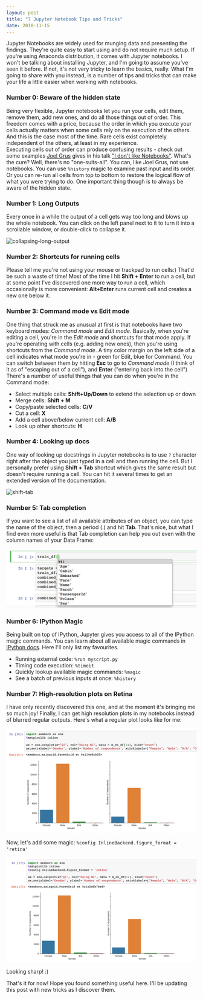 ```yaml
---
layout: post
title: "7 Jupyter Notebook Tips and Tricks"
date: 2018-11-15
---
```


Jupyter Notebooks are widely used for munging data and presenting the findings. 
They're quite easy to start using and do not require much setup. 
If you're using Anaconda distribution, it comes with Jupyter notebooks. 
I won't be talking about installing Jupyter, and I'm going to assume you've seen it before. 
If not, it's not very tricky to learn the basics, really. 
What I'm going to share with you instead, is a number of tips and tricks that can make your life a 
little easier when working with notebooks.

### Number 0: Beware of the hidden state

Being very flexible, Jupyter notebooks let you run your cells, edit them, remove them, add new ones, 
and do all those things out of order. This freedom comes with a price, because the order in which 
you execute your cells actually matters when some cells rely on the execution of the others. 
And this is the case most of the time. Rare cells exist completely independent of the others, 
at least in my experience.  
Executing cells out of order can produce confusing results - check out some examples 
[Joel Grus](https://twitter.com/joelgrus) gives in his talk ["I don't like Notebooks"](https://youtu.be/7jiPeIFXb6U). 
What's the cure? Well, there's no "one-suits-all". You can, like Joel Grus, not use notebooks. 
You can use `%history` magic to examine past input and its order. Or you can re-run all cells from 
top to bottom to restore the logical flow of what you were trying to do. One important thing though is 
to always be aware of the hidden state. 

### Number 1: Long Outputs

Every once in a while the output of a cell gets way too long and blows up the whole notebook. 
You can click on the left panel next to it to turn it into a scrollable window, or double-click 
to collapse it. 

![collapsing-long-output](/images/jupyter-long-output.gif)

### Number 2: Shortcuts for running cells

Please tell me you're not using your mouse or trackpad to run cells:) That'd be such a waste of time! 
Most of the time I hit **Shift + Enter** to run a cell, but at some point I've discovered one more way 
to run a cell, which occasionally is more convenient: **Alt+Enter** runs current cell and creates a 
new one below it.

### Number 3: Command mode vs Edit mode

One thing that struck me as unusual at first is that notebooks have two keyboard modes: 
*Command mode* and *Edit mode*. 
Basically, when you're editing a cell, you're in the *Edit mode* and shortcuts for that mode apply. 
If you're operating with cells (e.g. adding new ones), then you're using shortcuts from the *Command mode*. 
A tiny color margin on the left side of a cell indicates what mode you're in - green for Edit, 
blue for Command. You can switch between them by hitting **Esc** to go to *Command mode* 
(I think of it as of "escaping out of a cell"), and **Enter** ("entering back into the cell")
There's a number of useful things that you can do when you're in the Command mode:
* Select multiple cells: **Shift+Up/Down** to extend the selection up or down
* Merge cells: **Shift + M**
* Copy/paste selected cells: **C/V**
* Cut a cell: **X**
* Add a cell above/below current cell: **A/B**
* Look up other shortcuts: **H**

### Number 4: Looking up docs

One way of looking up docstrings in Jupyter notebooks is to use `?` character right after the object 
you just typed in a cell and then running the cell. But I personally prefer using **Shift + Tab** 
shortcut which gives the same result but doesn't require running a cell. You can hit it several times 
to get an extended version of the documentation.

![shift-tab](/images/shift-tab.gif)

### Number 5: Tab completion

If you want to see a list of all available attributes of an object, you can type the name of the 
object, then a period (.) and hit **Tab**. That's nice, but what I find even more useful is that 
Tab completion can help you out even with the column names of your Data Frame:

![tab-completion](/images/tab-completion.png)

### Number 6: IPython Magic

Being built on top of IPython, Jupyter gives you access to all of the IPython magic commands. 
You can learn about all available magic commands in 
[IPython docs](https://ipython.readthedocs.io/en/stable/interactive/magics.html). 
Here I'll only list my favourites.
* Running external code: `%run myscript.py`
* Timing code execution: `%timeit`
* Quickly lookup available magic commands: `%magic`
* See a batch of previous inputs at once: `%history`

### Number 7: High-resolution plots on Retina

I have only recently discovered this one, and at the moment it's bringing me so much joy! 
Finally, I can get high resolution plots in my notebooks instead of blurred regular outputs.
Here's what a regular plot looks like for me: 

![non-retina](/images/non-retina.png)

Now, let's add some magic:  `%config InlineBackend.figure_format = 'retina'`

![retina-magic](/images/retina.png)
 
Looking sharp! :)

That's it for now! Hope you found something useful here. 
I'll be updating this post with new tricks as I discover them.  
 
 


 
  


